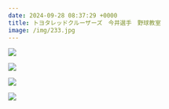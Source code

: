 ```yaml
---
date: 2024-09-28 08:37:29 +0000
title: トヨタレッドクルーザーズ　今井選手　野球教室
image: /img/233.jpg
---
```

![](/img/234.jpg)

![](/img/235.jpg)

![](/img/236.jpg)

![](/img/237.jpg)
